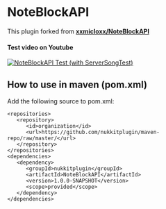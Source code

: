 # NoteBlockAPI
This plugin forked from [**xxmicloxx/NoteBlockAPI**](https://github.com/xxmicloxx/NoteBlockAPI)
#### **Test video on Youtube**
[![NoteBlockAPI Test (with ServerSongTest)](https://i.ytimg.com/vi/wuO2IVG4Hb0/hqdefault.jpg)](https://www.youtube.com/watch?v=wuO2IVG4Hb0 "NoteBlockAPI Test (with ServerSongTest)")


## How to use in maven (pom.xml)
Add the following source to pom.xml:
```
<repositories>
   <repository>
      <id>organization</id>
      <url>https://github.com/nukkitplugin/maven-repo/raw/master/</url>
   </repository>
</repositories>
<dependencies>
   <dependency>
      <groupId>nukkitplugin</groupId>
      <artifactId>NoteBlockAPI</artifactId>
      <version>1.0.0-SNAPSHOT</version>
      <scope>provided</scope>
   </dependency>
</dependencies>
```
